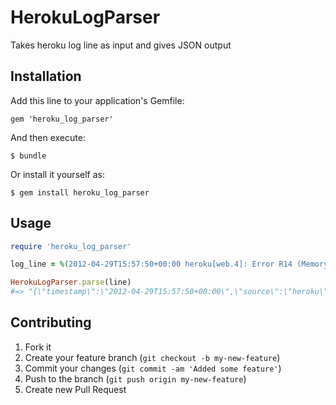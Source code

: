 # HerokuLogParser

Takes heroku log line as input and gives JSON output

## Installation

Add this line to your application's Gemfile:

    gem 'heroku_log_parser'

And then execute:

    $ bundle

Or install it yourself as:

    $ gem install heroku_log_parser

## Usage

```ruby
require 'heroku_log_parser'

log_line = %(2012-04-29T15:57:50+00:00 heroku[web.4]: Error R14 (Memory quota exceeded)) 

HerokuLogParser.parse(line)
#=> "{\"timestamp\":\"2012-04-29T15:57:50+00:00\",\"source\":\"heroku\",\"process\":\"web.4\",\"message\":\"Error R14 (Memory quota exceeded)\"}"
```

## Contributing

1. Fork it
2. Create your feature branch (`git checkout -b my-new-feature`)
3. Commit your changes (`git commit -am 'Added some feature'`)
4. Push to the branch (`git push origin my-new-feature`)
5. Create new Pull Request
